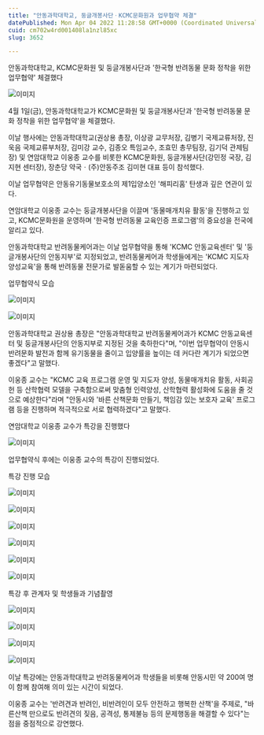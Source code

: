 ```yaml
---
title: "안동과학대학교, 둥글개봉사단ㆍKCMC문화원과 업무협약 체결"
datePublished: Mon Apr 04 2022 11:28:58 GMT+0000 (Coordinated Universal Time)
cuid: cm702w4rd001408la1nzl85xc
slug: 3652

---
```



안동과학대학교, KCMC문화원 및 둥글개봉사단과 '한국형 반려동물 문화 정착을 위한 업무협약' 체결했다

![이미지](https://cdn.hashnode.com/res/hashnode/image/upload/v1739253918693/9a312398-aeb7-46fd-aa5c-069e876dd031.jpeg)

4월 1일(금), 안동과학대학교가 KCMC문화원 및 둥글개봉사단과 '한국형 반려동물 문화 정착을 위한 업무협약'을 체결했다.

이날 행사에는 안동과학대학교(권상용 총장, 이상광 교무처장, 김병기 국제교류처장, 진욱음 국제교류부처장, 김미강 교수, 김종오 특임교수, 조효민 총무팀장, 김기덕 관제팀장) 및 연암대학교 이웅종 교수를 비롯한 KCMC문화원, 둥글개봉사단(강민정 국장, 김지현 센터장), 장춘당 약국ㆍ(주)안동주조 김미현 대표 등이 참석했다.

이날 업무협약은 안동유기동물보호소의 제1입양소인 '해피리홈' 탄생과 깊은 연관이 있다.

연암대학교 이웅종 교수는 둥글개봉사단을 이끌며 '동물매개치유 활동'을 진행하고 있고, KCMC문화원을 운영하며 '한국형 반려동물 교육인증 프로그램'의 중요성을 전국에 알리고 있다.

안동과학대학교 반려동물케어과는 이날 업무협약을 통해 'KCMC 안동교육센터' 및 '둥글개봉사단의 안동지부'로 지정되었고, 반려동물케어과 학생들에게는 'KCMC 지도자 양성교육'을 통해 반려동물 전문가로 발돋움할 수 있는 계기가 마련되었다.

업무협약식 모습

![이미지](https://cdn.hashnode.com/res/hashnode/image/upload/v1739253920531/c7f631ee-7b59-4ec9-9ffd-e23a250e863e.jpeg)

![이미지](https://cdn.hashnode.com/res/hashnode/image/upload/v1739253922531/2257076b-c540-4a4e-adf0-16ff147b099a.jpeg)

안동과학대학교 권상용 총장은 "안동과학대학교 반려동물케어과가 KCMC 안동교육센터 및 둥글개봉사단의 안동지부로 지정된 것을 축하한다"며, "이번 업무협약이 안동시 반려문화 발전과 함께 유기동물을 줄이고 입양률을 높이는 데 커다란 계기가 되었으면 좋겠다"고 말했다.

이웅종 교수는 "KCMC 교육 프로그램 운영 및 지도자 양성, 동물매개치유 활동, 사회공헌 등 산학협력 모델을 구축함으로써 맞춤형 인력양성, 산학협력 활성화에 도움을 줄 것으로 예상한다"라며 "안동시와 '바른 산책문화 만들기, 책임감 있는 보호자 교육' 프로그램 등을 진행하며 적극적으로 서로 협력하겠다"고 말했다.

연암대학교 이웅종 교수가 특강을 진행했다

![이미지](https://cdn.hashnode.com/res/hashnode/image/upload/v1739253924358/93a15fd5-d012-425e-bac5-df741d8715bd.jpeg)

업무협약식 후에는 이웅종 교수의 특강이 진행되었다.

특강 진행 모습

![이미지](https://cdn.hashnode.com/res/hashnode/image/upload/v1739253926185/2550fd81-b5f9-49fc-acef-35dfedfff9b1.jpeg)

![이미지](https://cdn.hashnode.com/res/hashnode/image/upload/v1739253928153/e3abdf4e-e94e-4d6b-ba6d-4f6047a445ba.jpeg)

![이미지](https://cdn.hashnode.com/res/hashnode/image/upload/v1739253930044/04884b65-c714-4b34-af8d-defee078ed19.jpeg)

![이미지](https://cdn.hashnode.com/res/hashnode/image/upload/v1739253932011/c0c1b4b0-4f88-420a-9659-01b5d1a181ab.jpeg)

![이미지](https://cdn.hashnode.com/res/hashnode/image/upload/v1739253933950/07f2b187-4a0a-426d-a23e-c5497908dd1f.jpeg)

![이미지](https://cdn.hashnode.com/res/hashnode/image/upload/v1739253936044/91b2c24d-35ac-47cd-bc34-028945affb2a.jpeg)

특강 후 관계자 및 학생들과 기념촬영

![이미지](https://cdn.hashnode.com/res/hashnode/image/upload/v1739253938454/ab562bda-bbfe-414b-ab06-4f8187b7f895.jpeg)

![이미지](https://cdn.hashnode.com/res/hashnode/image/upload/v1739253940153/4bb00aa8-088a-4cfd-a9a2-93acde53a526.jpeg)

![이미지](https://cdn.hashnode.com/res/hashnode/image/upload/v1739253941878/ec578c7d-9e5b-4824-8671-20a644257be6.jpeg)

![이미지](https://cdn.hashnode.com/res/hashnode/image/upload/v1739253943570/56555ebf-5123-46a5-87e6-7f625568dae8.jpeg)

이날 특강에는 안동과학대학교 반려동물케어과 학생들을 비롯해 안동시민 약 200여 명이 함께 참여해 의미 있는 시간이 되었다.

이웅종 교수는 '반려견과 반려인, 비반려인이 모두 안전하고 행복한 산책'을 주제로, "바른산책 만으로도 반려견의 짖음, 공격성, 통제불능 등의 문제행동을 해결할 수 있다"는 점을 중점적으로 강연했다.